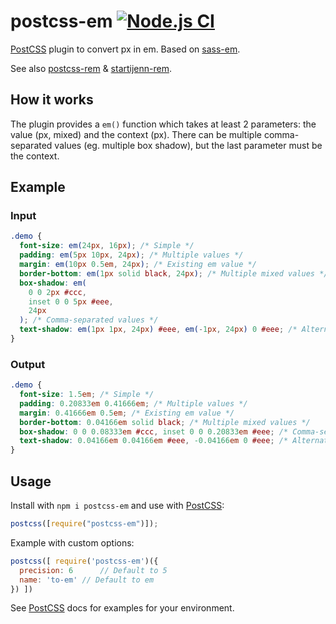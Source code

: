 # postcss-em [![Node.js CI](https://github.com/pierreburel/postcss-em/actions/workflows/node.js.yml/badge.svg)](https://github.com/pierreburel/postcss-em/actions/workflows/node.js.yml)

[PostCSS] plugin to convert px in em. Based on [sass-em](https://github.com/pierreburel/sass-em).

See also [postcss-rem](https://github.com/pierreburel/postcss-rem) & [startijenn-rem](https://github.com/pierreburel/startijenn-rem).

[postcss]: https://github.com/postcss/postcss

## How it works

The plugin provides a `em()` function which takes at least 2 parameters: the value (px, mixed) and the context (px).
There can be multiple comma-separated values (eg. multiple box shadow), but the last parameter must be the context.

## Example

### Input

```scss
.demo {
  font-size: em(24px, 16px); /* Simple */
  padding: em(5px 10px, 24px); /* Multiple values */
  margin: em(10px 0.5em, 24px); /* Existing em value */
  border-bottom: em(1px solid black, 24px); /* Multiple mixed values */
  box-shadow: em(
    0 0 2px #ccc,
    inset 0 0 5px #eee,
    24px
  ); /* Comma-separated values */
  text-shadow: em(1px 1px, 24px) #eee, em(-1px, 24px) 0 #eee; /* Alternate use */
}
```

### Output

```css
.demo {
  font-size: 1.5em; /* Simple */
  padding: 0.20833em 0.41666em; /* Multiple values */
  margin: 0.41666em 0.5em; /* Existing em value */
  border-bottom: 0.04166em solid black; /* Multiple mixed values */
  box-shadow: 0 0 0.08333em #ccc, inset 0 0 0.20833em #eee; /* Comma-separated values */
  text-shadow: 0.04166em 0.04166em #eee, -0.04166em 0 #eee; /* Alternate use */
}
```

## Usage

Install with `npm i postcss-em` and use with [PostCSS]:

```js
postcss([require("postcss-em")]);
```

Example with custom options:

```js
postcss([ require('postcss-em')({
  precision: 6      // Default to 5
  name: 'to-em' // Default to em
}) ])
```

See [PostCSS] docs for examples for your environment.
